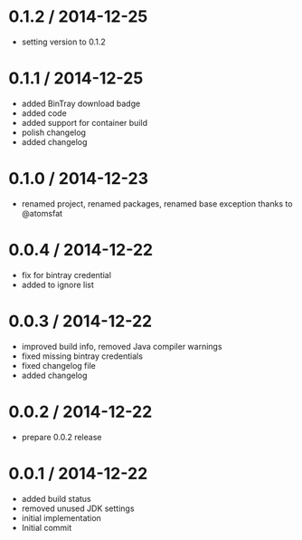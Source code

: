 
0.1.2 / 2014-12-25
==================

  * setting version to 0.1.2

0.1.1 / 2014-12-25
==================

  * added BinTray download badge
  * added code
  * added support for container build
  * polish changelog
  * added changelog

0.1.0 / 2014-12-23
==================

  * renamed project, renamed packages, renamed base exception thanks to @atomsfat

0.0.4 / 2014-12-22
==================

  * fix for bintray credential
  * added to ignore list

0.0.3 / 2014-12-22
==================

  * improved build info, removed Java compiler warnings
  * fixed missing bintray credentials
  * fixed changelog file
  * added changelog

0.0.2 / 2014-12-22
==================

  * prepare 0.0.2 release

0.0.1 / 2014-12-22
==================

  * added build status
  * removed unused JDK settings
  * initial implementation
  * Initial commit
